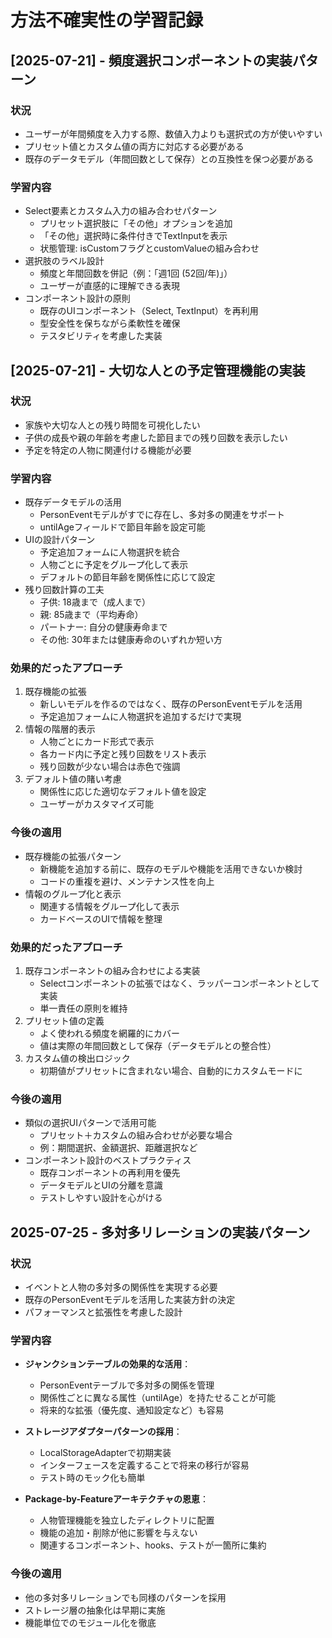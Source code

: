 # 方法不確実性の学習記録

## [2025-07-21] - 頻度選択コンポーネントの実装パターン

### 状況
- ユーザーが年間頻度を入力する際、数値入力よりも選択式の方が使いやすい
- プリセット値とカスタム値の両方に対応する必要がある
- 既存のデータモデル（年間回数として保存）との互換性を保つ必要がある

### 学習内容
- Select要素とカスタム入力の組み合わせパターン
  - プリセット選択肢に「その他」オプションを追加
  - 「その他」選択時に条件付きでTextInputを表示
  - 状態管理: isCustomフラグとcustomValueの組み合わせ
- 選択肢のラベル設計
  - 頻度と年間回数を併記（例：「週1回 (52回/年)」）
  - ユーザーが直感的に理解できる表現
- コンポーネント設計の原則
  - 既存のUIコンポーネント（Select, TextInput）を再利用
  - 型安全性を保ちながら柔軟性を確保
  - テスタビリティを考慮した実装

## [2025-07-21] - 大切な人との予定管理機能の実装

### 状況
- 家族や大切な人との残り時間を可視化したい
- 子供の成長や親の年齢を考慮した節目までの残り回数を表示したい
- 予定を特定の人物に関連付ける機能が必要

### 学習内容
- 既存データモデルの活用
  - PersonEventモデルがすでに存在し、多対多の関連をサポート
  - untilAgeフィールドで節目年齢を設定可能
- UIの設計パターン
  - 予定追加フォームに人物選択を統合
  - 人物ごとに予定をグループ化して表示
  - デフォルトの節目年齢を関係性に応じて設定
- 残り回数計算の工夫
  - 子供: 18歳まで（成人まで）
  - 親: 85歳まで（平均寿命）
  - パートナー: 自分の健康寿命まで
  - その他: 30年または健康寿命のいずれか短い方

### 効果的だったアプローチ
1. 既存機能の拡張
   - 新しいモデルを作るのではなく、既存のPersonEventモデルを活用
   - 予定追加フォームに人物選択を追加するだけで実現
2. 情報の階層的表示
   - 人物ごとにカード形式で表示
   - 各カード内に予定と残り回数をリスト表示
   - 残り回数が少ない場合は赤色で強調
3. デフォルト値の賭い考慮
   - 関係性に応じた適切なデフォルト値を設定
   - ユーザーがカスタマイズ可能

### 今後の適用
- 既存機能の拡張パターン
  - 新機能を追加する前に、既存のモデルや機能を活用できないか検討
  - コードの重複を避け、メンテナンス性を向上
- 情報のグループ化と表示
  - 関連する情報をグループ化して表示
  - カードベースのUIで情報を整理

### 効果的だったアプローチ
1. 既存コンポーネントの組み合わせによる実装
   - Selectコンポーネントの拡張ではなく、ラッパーコンポーネントとして実装
   - 単一責任の原則を維持
2. プリセット値の定義
   - よく使われる頻度を網羅的にカバー
   - 値は実際の年間回数として保存（データモデルとの整合性）
3. カスタム値の検出ロジック
   - 初期値がプリセットに含まれない場合、自動的にカスタムモードに

### 今後の適用
- 類似の選択UIパターンで活用可能
  - プリセット＋カスタムの組み合わせが必要な場合
  - 例：期間選択、金額選択、距離選択など
- コンポーネント設計のベストプラクティス
  - 既存コンポーネントの再利用を優先
  - データモデルとUIの分離を意識
  - テストしやすい設計を心がける

## 2025-07-25 - 多対多リレーションの実装パターン

### 状況
- イベントと人物の多対多の関係性を実現する必要
- 既存のPersonEventモデルを活用した実装方針の決定
- パフォーマンスと拡張性を考慮した設計

### 学習内容
- **ジャンクションテーブルの効果的な活用**：
  - PersonEventテーブルで多対多の関係を管理
  - 関係性ごとに異なる属性（untilAge）を持たせることが可能
  - 将来的な拡張（優先度、通知設定など）も容易
  
- **ストレージアダプターパターンの採用**：
  - LocalStorageAdapterで初期実装
  - インターフェースを定義することで将来の移行が容易
  - テスト時のモック化も簡単
  
- **Package-by-Featureアーキテクチャの恩恵**：
  - 人物管理機能を独立したディレクトリに配置
  - 機能の追加・削除が他に影響を与えない
  - 関連するコンポーネント、hooks、テストが一箇所に集約

### 今後の適用
- 他の多対多リレーションでも同様のパターンを採用
- ストレージ層の抽象化は早期に実施
- 機能単位でのモジュール化を徹底